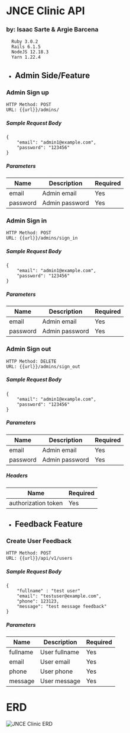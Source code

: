 # JNCE Clinic API
### by: Isaac Sarte & Argie Barcena

```
  Ruby 3.0.2
  Rails 6.1.5
  NodeJS 12.18.3
  Yarn 1.22.4
```

* ## **Admin Side/Feature**

### Admin Sign up
```
HTTP Method: POST
URL: {{url}}/admins/
```

##### Sample Request Body

```
{
    "email": "admin1@example.com",
    "password": "123456"
}
```

##### Parameters

Name | Description | Required | 
--- | --- | --- | 
email | Admin email | Yes |
password | Admin password | Yes |

### Admin Sign in
```
HTTP Method: POST
URL: {{url}}/admins/sign_in
```

##### Sample Request Body

```
{
    "email": "admin1@example.com",
    "password": "123456"
}
```

##### Parameters

Name | Description | Required | 
--- | --- | --- | 
email | Admin email | Yes |
password | Admin password | Yes |

### Admin Sign out
```
HTTP Method: DELETE
URL: {{url}}/admins/sign_out
```

##### Sample Request Body

```
{
    "email": "admin1@example.com",
    "password": "123456"
}
```

##### Parameters

Name | Description | Required | 
--- | --- | --- | 
email | Admin email | Yes |
password | Admin password | Yes |

##### Headers

Name | Required | 
--- | --- | 
authorization token | Yes |

* ## **Feedback Feature**

### Create User Feedback

```
HTTP Method: POST
URL: {{url}}/api/v1/users
```

##### Sample Request Body

```
{
    "fullname" : "test user"
    "email": "testuser@example.com",
    "phone": 123123,
    "message": "test message feedback"
}
```

##### Parameters

Name | Description | Required | 
--- | --- | --- | 
fullname | User fullname | Yes |
email | User email | Yes |
phone | User phone | Yes |
message | User message | Yes |

# ERD
![JNCE Clinic ERD](https://user-images.githubusercontent.com/82153590/160265089-539c5e4e-9125-47a3-a0f6-d6b9b84dce06.png)
